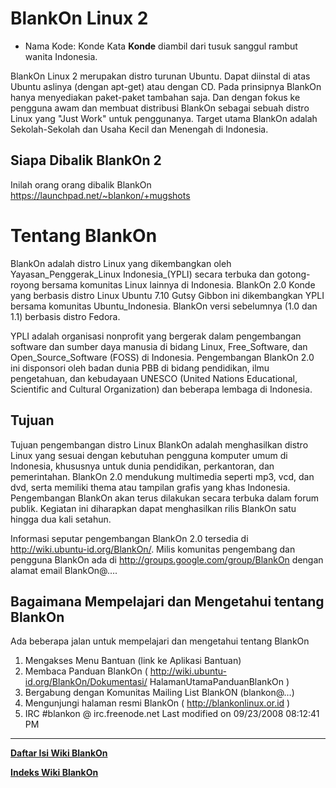 # BlankOn Linux 2
* Nama Kode: Konde
  Kata **Konde** diambil dari tusuk sanggul rambut wanita Indonesia.

BlankOn Linux 2 merupakan distro turunan Ubuntu. Dapat diinstal di atas Ubuntu
aslinya (dengan apt-get) atau dengan CD. Pada prinsipnya BlankOn hanya
menyediakan paket-paket tambahan saja. Dan dengan fokus ke pengguna awam dan
membuat distribusi BlankOn sebagai sebuah distro Linux yang "Just Work" untuk
penggunanya. Target utama BlankOn adalah Sekolah-Sekolah dan Usaha Kecil dan
Menengah di Indonesia.

## Siapa Dibalik BlankOn 2
Inilah orang orang dibalik BlankOn ​https://launchpad.net/~blankon/+mugshots

# Tentang BlankOn
BlankOn adalah ​distro ​Linux yang dikembangkan oleh ​Yayasan_Penggerak_Linux
Indonesia_(YPLI) secara terbuka dan gotong-royong bersama komunitas Linux
lainnya di Indonesia. BlankOn 2.0 Konde yang berbasis distro Linux ​Ubuntu 7.10
Gutsy Gibbon ini dikembangkan YPLI bersama komunitas ​Ubuntu_Indonesia. BlankOn
versi sebelumnya (1.0 dan 1.1) berbasis distro ​Fedora.

YPLI adalah organisasi nonprofit yang bergerak dalam pengembangan software dan
sumber daya manusia di bidang Linux, ​Free_Software, dan ​Open_Source_Software
(FOSS) di Indonesia. Pengembangan BlankOn 2.0 ini disponsori oleh badan dunia
PBB di bidang pendidikan, ilmu pengetahuan, dan kebudayaan ​UNESCO (United
Nations Educational, Scientific and Cultural Organization) dan beberapa lembaga
di Indonesia.

## Tujuan
Tujuan pengembangan distro Linux BlankOn adalah menghasilkan distro Linux yang
sesuai dengan kebutuhan pengguna komputer umum di Indonesia, khususnya untuk
dunia pendidikan, perkantoran, dan pemerintahan. BlankOn 2.0 mendukung
multimedia seperti mp3, vcd, dan dvd, serta memiliki thema atau tampilan grafis
yang khas Indonesia. Pengembangan BlankOn akan terus dilakukan secara terbuka
dalam forum publik. Kegiatan ini diharapkan dapat menghasilkan rilis BlankOn
satu hingga dua kali setahun.

Informasi seputar pengembangan BlankOn 2.0 tersedia di ​http://wiki.ubuntu-id.org/BlankOn/.
Milis komunitas pengembang dan pengguna BlankOn ada di ​http://groups.google.com/group/BlankOn dengan alamat email BlankOn@….

## Bagaimana Mempelajari dan Mengetahui tentang BlankOn
Ada beberapa jalan untuk mempelajari dan mengetahui tentang BlankOn
   1. Mengakses Menu Bantuan (link ke Aplikasi Bantuan)
   2. Membaca Panduan BlankOn ( ​http://wiki.ubuntu-id.org/BlankOn/Dokumentasi/
      HalamanUtamaPanduanBlankOn )
   3. Bergabung dengan Komunitas Mailing List BlankON (blankon@…)
   4. Mengunjungi halaman resmi BlankOn ( ​http://blankonlinux.or.id )
   5. IRC #blankon @ irc.freenode.net
Last modified on 09/23/2008 08:12:41 PM

---
[**Daftar Isi Wiki BlankOn**](/DaftarIsi/README.md)
 
[**Indeks Wiki BlankOn**](/Indeks.md)



